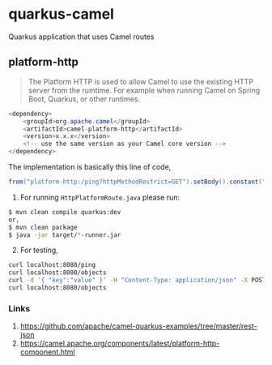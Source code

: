# quarkus-camel
Quarkus application that uses Camel routes

## platform-http
> The Platform HTTP is used to allow Camel to use the existing HTTP server from the rumtime. For example when running Camel on Spring Boot, Quarkus, or other runtimes.

```java
<dependency>
    <groupId>org.apache.camel</groupId>
    <artifactId>camel-platform-http</artifactId>
    <version>x.x.x</version>
    <!-- use the same version as your Camel core version -->
</dependency>
```

The implementation is basically this line of code,
```java
from("platform-http:/ping?httpMethodRestrict=GET").setBody().constant("pong").end();
```

1. For running `HttpPlatformRoute.java` please run:
```bash
$ mvn clean compile quarkus:dev
or,
$ mvn clean package
$ java -jar target/*-runner.jar
```
2. For testing,
```bash
curl localhost:8080/ping
curl localhost:8080/objects
curl -d '{ "key":"value" }' -H "Content-Type: application/json" -X POST localhost:8080/objects 
curl localhost:8080/objects
``` 

### Links
1. https://github.com/apache/camel-quarkus-examples/tree/master/rest-json
2. https://camel.apache.org/components/latest/platform-http-component.html